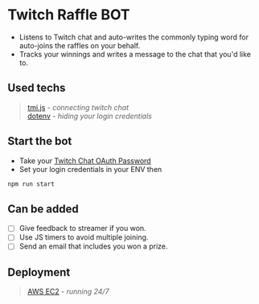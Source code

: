 # Twitch Raffle BOT
- Listens to Twitch chat and auto-writes the commonly typing word for auto-joins the raffles on your behalf.
- Tracks your winnings and writes a message to the chat that you'd like to.

## Used techs
> [tmi.js](https://tmijs.com) - *connecting twitch chat* \
> [dotenv](https://www.npmjs.com/package/dotenv) - *hiding your login credentials*

## Start the bot
- Take your [Twitch Chat OAuth Password](https://twitchapps.com/tmi/)
- Set your login credentials in your ENV then
```js
npm run start
```

## Can be added
* [ ] Give feedback to streamer if you won.
* [ ] Use JS timers to avoid multiple joining.
* [ ] Send an email that includes you won a prize.

## Deployment
> [AWS EC2](https://aws.amazon.com/ec2) - *running 24/7*

